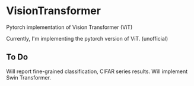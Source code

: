 # VisionTransformer
Pytorch implementation of Vision Transformer (ViT)

Currently, I'm implementing the pytorch version of ViT. (unofficial)

## To Do
Will report fine-grained classification, CIFAR series results.
Will implement Swin Transformer.
